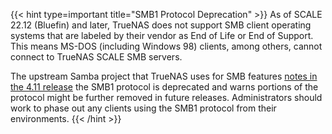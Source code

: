 &NewLine;

{{< hint type=important title="SMB1 Protocol Deprecation" >}}
As of SCALE 22.12 (Bluefin) and later, TrueNAS does not support SMB client operating systems that are labeled by their vendor as End of Life or End of Support.
This means MS-DOS (including Windows 98) clients, among others, cannot connect to TrueNAS SCALE SMB servers.

The upstream Samba project that TrueNAS uses for SMB features [notes in the 4.11 release](https://www.samba.org/samba/history/samba-4.11.0.html) the SMB1 protocol is deprecated and warns portions of the protocol might be further removed in future releases.
Administrators should work to phase out any clients using the SMB1 protocol from their environments.
{{< /hint >}}
